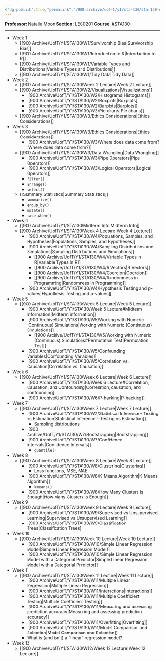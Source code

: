 ```yaml
---
{"dg-publish":true,"permalink":"/900-archive/uof-t/y1/sta-130/sta-130-notes/","created":"2024-01-15T12:36:05.063-08:00","updated":"2024-06-25T13:49:19.201-07:00"}
---
```



**Professor:** Natalie Moon
**Section:** LEC0201
**Course:** #STA130 

---
- Week 1
	- [[900 Archive/UofT/Y1/STA130/W1/Survivorship Bias\|Survivorship Bias]]
	- [[900 Archive/UofT/Y1/STA130/W1/Introduction to R\|Introduction to R]]
	- [[900 Archive/UofT/Y1/STA130/W1/Variable Types and Distributions\|Variable Types and Distributions]]
	- [[900 Archive/UofT/Y1/STA130/W1/Tidy Data\|Tidy Data]]
- Week 2
	- [[900 Archive/UofT/Y1/STA130/Week 2 Lecture\|Week 2 Lecture]]
	- [[900 Archive/UofT/Y1/STA130/W2/Visualizations\|Visualizations]]
		- [[900 Archive/UofT/Y1/STA130/W2/Histograms\|Histograms]]
		- [[900 Archive/UofT/Y1/STA130/W2/Boxplots\|Boxplots]]
		- [[900 Archive/UofT/Y1/STA130/W2/Barplots\|Barplots]]
		- [[900 Archive/UofT/Y1/STA130/W2/Pie charts\|Pie charts]]
	- [[900 Archive/UofT/Y1/STA130/W3/Ethics Considerations\|Ethics Considerations]]
- Week 3
	- [[900 Archive/UofT/Y1/STA130/W3/Ethics Considerations\|Ethics Considerations]]
		- [[900 Archive/UofT/Y1/STA130/W3/Where does data come from?\|Where does data come from?]]
	- [[900 Archive/UofT/Y1/STA130/W3/Data Wrangling\|Data Wrangling]]
		- [[900 Archive/UofT/Y1/STA130/W3/Pipe Operators\|Pipe Operators]]
		- [[900 Archive/UofT/Y1/STA130/W3/Logical Operators\|Logical Operators]]
		- `filter()`
		- `arrange()`
		- `select()`
	- [[Summary Stati stics\|Summary Stati stics]]
		- `summarize()`
		- `group_by()`
		- `mutate()`
		- `case_when()`
- Week 4
	- [[900 Archive/UofT/Y1/STA130/Midterm Info\|Midterm Info]]
	- [[900 Archive/UofT/Y1/STA130/Week 4 Lecture\|Week 4 Lecture]]
		- [[900 Archive/UofT/Y1/STA130/W4/Populations, Samples, and Hypotheses\|Populations, Samples, and Hypotheses]]
		- [[900 Archive/UofT/Y1/STA130/W4/Sampling Distributions and Simulations\|Sampling Distributions and Simulations]]
			- [[900 Archive/UofT/Y1/STA130/W4/Variable Types in R\|Variable Types in R]]
			- [[900 Archive/UofT/Y1/STA130/W4/R Vectors\|R Vectors]]
			- [[900 Archive/UofT/Y1/STA130/W4/Coercion\|Coercion]]
			- [[900 Archive/UofT/Y1/STA130/W4/Randomness in Programming\|Randomness in Programming]]
		- [[900 Archive/UofT/Y1/STA130/W4/Hypothesis Testing and p-values\|Hypothesis Testing and p-values]]
- Week 5
	- [[900 Archive/UofT/Y1/STA130/Week 5 Lecture\|Week 5 Lecture]]
		- [[900 Archive/UofT/Y1/STA130/Week 5 Lecture#Midterm Information\|Midterm information]]
		- [[900 Archive/UofT/Y1/STA130/W5/Working with Numeric (Continuous) Simulations\|Working with Numeric (Continuous) Simulations]]
			- [[900 Archive/UofT/Y1/STA130/W5/Working with Numeric (Continuous) Simulations#Permutation Test\|Permutation Test]]
		- [[900 Archive/UofT/Y1/STA130/W5/Confounding Variables\|Confounding Variables]]
		- [[900 Archive/UofT/Y1/STA130/W5/Correlation vs. Causation\|Correlation vs. Causation]]
- Week 6
	- [[900 Archive/UofT/Y1/STA130/Week 6 Lecture\|Week 6 Lecture]]
		- [[900 Archive/UofT/Y1/STA130/Week 6 Lecture#Correlation, Causation, and Confounding\|Correlation, causation, and confounding]]
		- [[900 Archive/UofT/Y1/STA130/W6/P-hacking\|P-hacking]]
- Week 7
	- [[900 Archive/UofT/Y1/STA130/Week 7 Lecture\|Week 7 Lecture]]
		- [[900 Archive/UofT/Y1/STA130/W7/Statistical Inference - Testing vs Estimation\|Statistical Inference - Testing vs Estimation]]
			- Sampling distributions
		- [[900 Archive/UofT/Y1/STA130/W7/Bootstrapping\|Bootstrapping]]
		- [[900 Archive/UofT/Y1/STA130/W7/Confidence Intervals\|Confidence Intervals]]
			- `quantile()`
- Week 8
	- [[900 Archive/UofT/Y1/STA130/Week 8 Lecture\|Week 8 Lecture]]
		- [[900 Archive/UofT/Y1/STA130/W8/Clustering\|Clustering]]
			- Loss functions, MSE, MAE
		- [[900 Archive/UofT/Y1/STA130/W8/K-Means Algorithm\|K-Means Algorithm]]
			- `kmeans()`
		- [[900 Archive/UofT/Y1/STA130/W8/How Many Clusters Is Enough\|How Many Clusters Is Enough]]
- Week 9
    - [[900 Archive/UofT/Y1/STA130/Week 9 Lecture\|Week 9 Lecture]]
        - [[900 Archive/UofT/Y1/STA130/W9/Supervised vs Unsupervised Learning\|Supervised vs Unsupervised Learning]]
        - [[900 Archive/UofT/Y1/STA130/W9/Classification Trees\|Classification Trees]]
- Week 10
    - [[900 Archive/UofT/Y1/STA130/Week 10 Lecture\|Week 10 Lecture]]
        - [[900 Archive/UofT/Y1/STA130/W10/Simple Linear Regression Model\|Simple Linear Regression Model]]
        - [[900 Archive/UofT/Y1/STA130/W10/Simple Linear Regression Model with a Categorial Predictor\|Simple Linear Regression Model with a Categorial Predictor]]
- Week 11
    - [[900 Archive/UofT/Y1/STA130/Week 11 Lecture\|Week 11 Lecture]]
        - [[900 Archive/UofT/Y1/STA130/W11/Multiple Linear Regression\|Multiple Linear Regression]]
        - [[900 Archive/UofT/Y1/STA130/W11/Interactions\|Interactions]]
        - [[900 Archive/UofT/Y1/STA130/W11/Multiple Coefficient Testing\|Multiple Coefficient Testing]]
        - [[900 Archive/UofT/Y1/STA130/W11/Measuring and assessing prediction accuracy\|Measuring and assessing prediction accuracy]]
        - [[900 Archive/UofT/Y1/STA130/W11/Overfitting\|Overfitting]]
        - [[900 Archive/UofT/Y1/STA130/W11/Model Comparison and Selection\|Model Comparison and Selection]]
        - What is (and isn’t) a “linear” regression model?
- Week 12
    - [[900 Archive/UofT/Y1/STA130/W12/Week 12 Lecture\|Week 12 Lecture]]